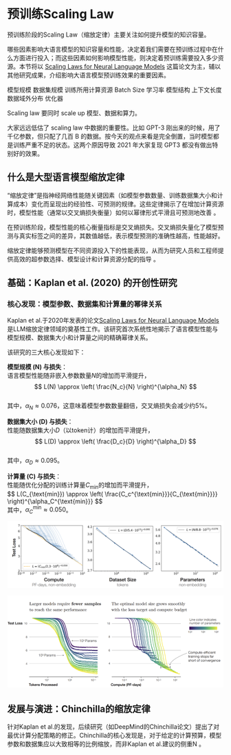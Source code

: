 <!--Copyright © ZOMI 适用于[License](https://github.com/Infrasys-AI/AIInfra)版权许可-->

# 预训练Scaling Law

预训练阶段的Scaling Law（缩放定律）主要关注如何提升模型的知识容量。

哪些因素影响大语言模型的知识容量和性能，决定着我们需要在预训练过程中在什么方面进行投入；而这些因素如何影响模型性能，则决定着预训练需要投入多少资源。本节将以 [Scaling Laws for Neural Language Models](https://arxiv.org/pdf/2001.08361) 这篇论文为主，辅以其他研究成果，介绍影响大语言模型预训练效果的重要因素。

模型规模
数据集规模
训练所用计算资源
Batch Size 
学习率
模型结构
上下文长度
数据域外分布
优化器

Scaling law 要同时 scale up 模型、数据和算力。

大家远远低估了 scaling law 中数据的重要性。比如 GPT-3 刚出来的时候，用了千亿参数，但只配了几百 B 的数据。按今天的观点来看是完全倒置，当时模型都是训练严重不足的状态。这两个原因导致 2021 年大家复现 GPT3 都没有做出特别好的效果。

## 什么是大型语言模型缩放定律

“缩放定律”是指神经网络性能随关键因素（如模型参数数量、训练数据集大小和计算成本）变化而呈现出的经验性、可预测的规律。这些定律揭示了在增加计算资源时，模型性能（通常以交叉熵损失衡量）如何以幂律形式平滑且可预测地改善 。

在预训练阶段，模型性能的核心衡量指标是交叉熵损失。交叉熵损失量化了模型预测与真实标签之间的差异，其数值越低，表示模型预测的准确性越高，性能越好。

缩放定律能够预测模型在不同资源投入下的性能表现，从而为研究人员和工程师提供高效的超参数选择、模型设计和计算资源分配的指导 。

## 基础：Kaplan et al. (2020) 的开创性研究

### 核心发现：模型参数、数据集和计算量的幂律关系

Kaplan et al.于2020年发表的论文[Scaling Laws for Neural Language Models](https://arxiv.org/pdf/2001.08361)是LLM缩放定律领域的奠基性工作。该研究首次系统性地揭示了语言模型性能与模型规模、数据集大小和计算量之间的精确幂律关系。

该研究的三大核心发现如下：

**模型规模 (N) 与损失**：  
语言模型性能随非嵌入参数数量$N$的增加而平滑提升，  
$$
L(N) \approx \left( \frac{N_c}{N} \right)^{\alpha_N}
$$  
其中，$\alpha_N \approx 0.076$，这意味着模型参数数量翻倍，交叉熵损失会减少约5%。

**数据集大小 (D) 与损失**：  
性能随数据集大小$D$（以token计）的增加而平滑提升， 
$$
L(D) \approx \left( \frac{D_c}{D} \right)^{\alpha_D}
$$  
其中，$\alpha_D \approx 0.095$。

**计算量 (C) 与损失**：  
性能随优化分配的训练计算量$C_{\text{min}}$的增加而平滑提升，  
$$
L(C_{\text{min}}) \approx \left( \frac{C_c^{\text{min}}}{C_{\text{min}}}} \right)^{\alpha_C^{\text{min}}}
$$  
其中，$\alpha_C^{\text{min}} \approx 0.050$。

![](images/01ScalingLaw01.png)

![](images/01ScalingLaw02.png)


## 发展与演进：Chinchilla的缩放定律

针对Kaplan et al.的发现，后续研究（如DeepMind的Chinchilla论文）提出了对最优计算分配策略的修正。Chinchilla的核心发现是，对于给定的计算预算，模型参数和数据集应以大致相等的比例缩放，而非Kaplan et al.建议的侧重N 。





